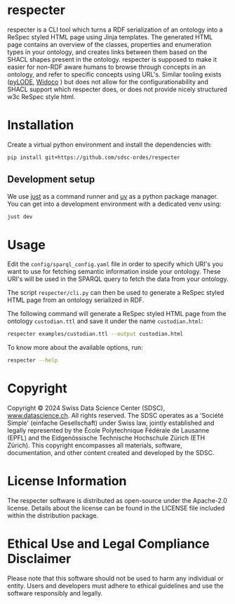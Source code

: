 # respecter
respecter is a CLI tool which turns a RDF serialization of an ontology into a ReSpec styled HTML page using Jinja templates. The generated HTML page contains an overview of the classes, properties and enumeration types in your ontology, and creates links between them based on the SHACL shapes present in the ontology.
respecter is supposed to make it easier for non-RDF aware humans to browse through concepts in an ontology, and refer to specific concepts using URL's. Similar tooling exists ([pyLODE](https://github.com/RDFLib/pyLODE), [Widoco](https://github.com/dgarijo/Widoco) ) but does not allow for the configurationability and SHACL support which respecter does, or does not provide nicely structured w3c ReSpec style html. 

# Installation

Create a virtual python environment and install the dependencies with:
```sh
pip install git+https://github.com/sdsc-ordes/respecter
```

## Development setup

We use [just](https://github.com/casey/just) as a command runner and [uv](https://github.com/astral-sh/uv) as a python package manager. You can get into a development environment with a dedicated venv using:

```sh
just dev
```

# Usage
Edit the `config/sparql_config.yaml` file in order to specify which URI's you want to use for fetching semantic information inside your ontology. These URI's will be used in the SPARQL query to fetch the data from your ontology.

The script `respecter/cli.py` can then be used to generate a ReSpec styled HTML page from an ontology serialized in RDF. 

The following command will generate a ReSpec styled HTML page from the ontology `custodian.ttl` and save it under the name `custodian.html`:

```sh
respecter examples/custodian.ttl --output custodian.html
```

To know more about the available options, run:

```sh
respecter --help
```
# Copyright
Copyright © 2024 Swiss Data Science Center (SDSC), www.datascience.ch. All rights reserved. The SDSC operates as a 'Société Simple' (einfache Gesellschaft) under Swiss law, jointly established and legally represented by the École Polytechnique Fédérale de Lausanne (EPFL) and the Eidgenössische Technische Hochschule Zürich (ETH Zürich). This copyright encompasses all materials, software, documentation, and other content created and developed by the SDSC.
# License Information
The respecter software is distributed as open-source under the Apache-2.0 license. Details about the license can be found in the LICENSE file included within the distribution package.
# Ethical Use and Legal Compliance Disclaimer
Please note that this software should not be used to harm any individual or entity. Users and developers must adhere to ethical guidelines and use the software responsibly and legally.

